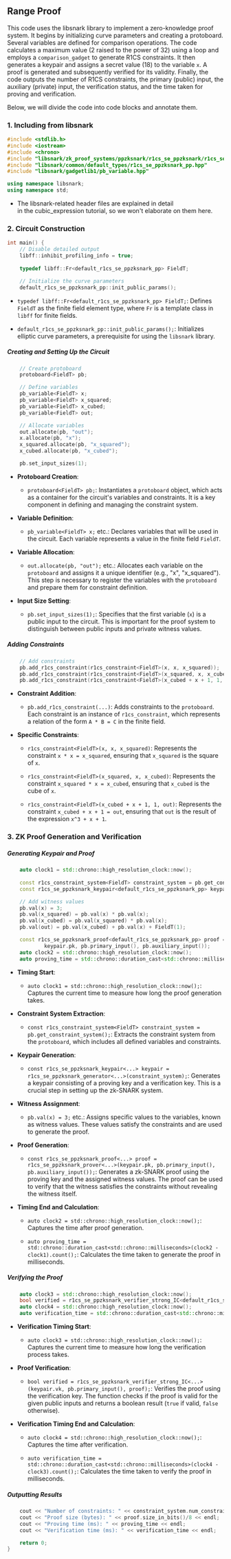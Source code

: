 ## Range Proof

This code uses the libsnark library to implement a zero-knowledge proof system. It begins by initializing curve parameters and creating a protoboard. Several variables are defined for comparison operations. The code calculates a maximum value (2 raised to the power of 32) using a loop and employs a `comparison_gadget` to generate R1CS constraints. It then generates a keypair and assigns a secret value (18) to the variable `x`. A proof is generated and subsequently verified for its validity. Finally, the code outputs the number of R1CS constraints, the primary (public) input, the auxiliary (private) input, the verification status, and the time taken for proving and verification.

Below, we will divide the code into code blocks and annotate them.

### 1. Including from libsnark

```cpp
#include <stdlib.h>
#include <iostream>
#include <chrono>
#include "libsnark/zk_proof_systems/ppzksnark/r1cs_se_ppzksnark/r1cs_se_ppzksnark.hpp"
#include "libsnark/common/default_types/r1cs_se_ppzksnark_pp.hpp"
#include "libsnark/gadgetlib1/pb_variable.hpp"

using namespace libsnark;
using namespace std;
```

* The libsnark-related header files are explained in detail in the cubic_expression tutorial, so we won't elaborate on them here.

### 2. Circuit Construction

```cpp
int main() {
    // Disable detailed output
    libff::inhibit_profiling_info = true;
    
    typedef libff::Fr<default_r1cs_se_ppzksnark_pp> FieldT;

    // Initialize the curve parameters
    default_r1cs_se_ppzksnark_pp::init_public_params();
```

* `typedef libff::Fr<default_r1cs_se_ppzksnark_pp> FieldT;`: Defines `FieldT` as the finite field element type, where `Fr` is a template class in `libff` for finite fields.

* `default_r1cs_se_ppzksnark_pp::init_public_params();`: Initializes elliptic curve parameters, a prerequisite for using the `libsnark` library.

##### Creating and Setting Up the Circuit

```cpp
    // Create protoboard
    protoboard<FieldT> pb;

    // Define variables
    pb_variable<FieldT> x;
    pb_variable<FieldT> x_squared;
    pb_variable<FieldT> x_cubed;
    pb_variable<FieldT> out;

    // Allocate variables
    out.allocate(pb, "out");
    x.allocate(pb, "x");
    x_squared.allocate(pb, "x_squared");
    x_cubed.allocate(pb, "x_cubed");

    pb.set_input_sizes(1);
```

* **Protoboard Creation**:

  * `protoboard<FieldT> pb;`: Instantiates a `protoboard` object, which acts as a container for the circuit's variables and constraints. It is a key component in defining and managing the constraint system.

* **Variable Definition**:

  * `pb_variable<FieldT> x;` etc.: Declares variables that will be used in the circuit. Each variable represents a value in the finite field `FieldT`.

* **Variable Allocation**:

  * `out.allocate(pb, "out");` etc.: Allocates each variable on the `protoboard` and assigns it a unique identifier (e.g., "x", "x_squared"). This step is necessary to register the variables with the `protoboard` and prepare them for constraint definition.

* **Input Size Setting**:

  * `pb.set_input_sizes(1);`: Specifies that the first variable (`x`) is a public input to the circuit. This is important for the proof system to distinguish between public inputs and private witness values.

##### Adding Constraints

```cpp
    // Add constraints
    pb.add_r1cs_constraint(r1cs_constraint<FieldT>(x, x, x_squared));
    pb.add_r1cs_constraint(r1cs_constraint<FieldT>(x_squared, x, x_cubed));
    pb.add_r1cs_constraint(r1cs_constraint<FieldT>(x_cubed + x + 1, 1, out));
```

* **Constraint Addition**:

  * `pb.add_r1cs_constraint(...)`: Adds constraints to the `protoboard`. Each constraint is an instance of `r1cs_constraint`, which represents a relation of the form `A * B = C` in the finite field.

* **Specific Constraints**:

  * `r1cs_constraint<FieldT>(x, x, x_squared)`: Represents the constraint `x * x = x_squared`, ensuring that `x_squared` is the square of `x`.

  * `r1cs_constraint<FieldT>(x_squared, x, x_cubed)`: Represents the constraint `x_squared * x = x_cubed`, ensuring that `x_cubed` is the cube of `x`.

  * `r1cs_constraint<FieldT>(x_cubed + x + 1, 1, out)`: Represents the constraint `x_cubed + x + 1 = out`, ensuring that `out` is the result of the expression `x^3 + x + 1`.

### 3. ZK Proof Generation and Verification

##### Generating Keypair and Proof

```cpp
    auto clock1 = std::chrono::high_resolution_clock::now();
    
    const r1cs_constraint_system<FieldT> constraint_system = pb.get_constraint_system();
    const r1cs_se_ppzksnark_keypair<default_r1cs_se_ppzksnark_pp> keypair = r1cs_se_ppzksnark_generator<default_r1cs_se_ppzksnark_pp>(constraint_system);

    // Add witness values
    pb.val(x) = 3;
    pb.val(x_squared) = pb.val(x) * pb.val(x);
    pb.val(x_cubed) = pb.val(x_squared) * pb.val(x);
    pb.val(out) = pb.val(x_cubed) + pb.val(x) + FieldT(1);

    const r1cs_se_ppzksnark_proof<default_r1cs_se_ppzksnark_pp> proof = r1cs_se_ppzksnark_prover<default_r1cs_se_ppzksnark_pp>(
            keypair.pk, pb.primary_input(), pb.auxiliary_input());
    auto clock2 = std::chrono::high_resolution_clock::now();
    auto proving_time = std::chrono::duration_cast<std::chrono::milliseconds>(clock2 - clock1).count();
```

* **Timing Start**:

  * `auto clock1 = std::chrono::high_resolution_clock::now();`: Captures the current time to measure how long the proof generation takes.

* **Constraint System Extraction**:

  * `const r1cs_constraint_system<FieldT> constraint_system = pb.get_constraint_system();`: Extracts the constraint system from the `protoboard`, which includes all defined variables and constraints.

* **Keypair Generation**:

  * `const r1cs_se_ppzksnark_keypair<...> keypair = r1cs_se_ppzksnark_generator<...>(constraint_system);`: Generates a keypair consisting of a proving key and a verification key. This is a crucial step in setting up the zk-SNARK system.

* **Witness Assignment**:

  * `pb.val(x) = 3;` etc.: Assigns specific values to the variables, known as witness values. These values satisfy the constraints and are used to generate the proof.

* **Proof Generation**:

  * `const r1cs_se_ppzksnark_proof<...> proof = r1cs_se_ppzksnark_prover<...>(keypair.pk, pb.primary_input(), pb.auxiliary_input());`: Generates a zk-SNARK proof using the proving key and the assigned witness values. The proof can be used to verify that the witness satisfies the constraints without revealing the witness itself.

* **Timing End and Calculation**:

  * `auto clock2 = std::chrono::high_resolution_clock::now();`: Captures the time after proof generation.

  * `auto proving_time = std::chrono::duration_cast<std::chrono::milliseconds>(clock2 - clock1).count();`: Calculates the time taken to generate the proof in milliseconds.

##### Verifying the Proof

```cpp
    auto clock3 = std::chrono::high_resolution_clock::now();
    bool verified = r1cs_se_ppzksnark_verifier_strong_IC<default_r1cs_se_ppzksnark_pp>(keypair.vk, pb.primary_input(), proof);
    auto clock4 = std::chrono::high_resolution_clock::now();
    auto verification_time = std::chrono::duration_cast<std::chrono::milliseconds>(clock4 - clock3).count();
```

* **Verification Timing Start**:

  * `auto clock3 = std::chrono::high_resolution_clock::now();`: Captures the current time to measure how long the verification process takes.

* **Proof Verification**:

  * `bool verified = r1cs_se_ppzksnark_verifier_strong_IC<...>(keypair.vk, pb.primary_input(), proof);`: Verifies the proof using the verification key. The function checks if the proof is valid for the given public inputs and returns a boolean result (`true` if valid, `false` otherwise).

* **Verification Timing End and Calculation**:

  * `auto clock4 = std::chrono::high_resolution_clock::now();`: Captures the time after verification.

  * `auto verification_time = std::chrono::duration_cast<std::chrono::milliseconds>(clock4 - clock3).count();`: Calculates the time taken to verify the proof in milliseconds.

##### Outputting Results

```cpp
    cout << "Number of constraints: " << constraint_system.num_constraints() << endl;
    cout << "Proof size (bytes): " << proof.size_in_bits()/8 << endl;
    cout << "Proving time (ms): " << proving_time << endl;
    cout << "Verification time (ms): " << verification_time << endl;

    return 0;
}
```

